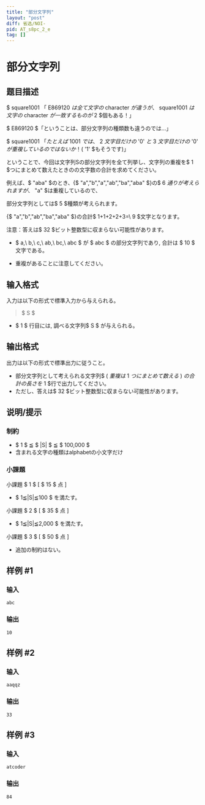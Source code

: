 ```yaml
---
title: "部分文字列"
layout: "post"
diff: 省选/NOI-
pid: AT_s8pc_2_e
tag: []
---
```


# 部分文字列

## 题目描述

[problemUrl]: https://atcoder.jp/contests/s8pc-2/tasks/s8pc_2_e

$ square1001 $「$ E869120 $は全て文字の$ character $が違うが、$ square1001 $は文字の$ character $が一致するものが$ 2 $個もある！」

$ E869120 $「ということは、部分文字列の種類数も違うのでは…」

$ square1001 $「たとえば$ 1001 $では、$ 2 $文字目だけの$ '0' $と$ 3 $文字目だけの$ '0' $が重複しているのではないか！($ '1' $もそうです)」

ということで、今回は文字列Sの部分文字列を全て列挙し、文字列の重複を$ 1 $つにまとめて数えたときのの文字数の合計を求めてください。

例えば、$ "aba" $のとき、{$ "a","b","a","ab","ba","aba" $}の$ 6 $通りが考えられますが、$ "a" $は重複しているので、

部分文字列としては$ 5 $種類が考えられます。

{$ "a","b","ab","ba","aba" $}の合計$ 1+1+2+2+3=\ 9 $文字となります。

注意：答えは$ 32 $ビット整数型に収まらない可能性があります。

- $ a,\ b,\ c,\ ab,\ bc,\ abc $ が $ abc $ の部分文字列であり, 合計は $ 10 $ 文字である。

- 重複があることに注意してください。

## 输入格式

入力は以下の形式で標準入力から与えられる。

> $ S $

- $ 1 $ 行目には, 調べる文字列$ S $ が与えられる。

## 输出格式

出力は以下の形式で標準出力に従うこと。

- 部分文字列として考えられる文字列$ ( $重複は$ 1 $つにまとめて数える$ ) $の合計の長さを$ 1 $行で出力してください。
- ただし、答えは$ 32 $ビット整数型に収まらない可能性があります。

## 说明/提示

### 制約

- $ 1 $ ≦ $ |S| $ ≦ $ 100,000 $
- 含まれる文字の種類はalphabetの小文字だけ

### 小課題

小課題 $ 1 $ \[ $ 15 $ 点 \]

- $ 1≦|S|≦100 $ を満たす。

小課題 $ 2 $ \[ $ 35 $ 点 \]

- $ 1≦|S|≦2,000 $ を満たす。

小課題 $ 3 $ \[ $ 50 $ 点 \]

- 追加の制約はない。

## 样例 #1

### 输入

```
abc
```

### 输出

```
10
```

## 样例 #2

### 输入

```
aaqqz
```

### 输出

```
33
```

## 样例 #3

### 输入

```
atcoder
```

### 输出

```
84
```


